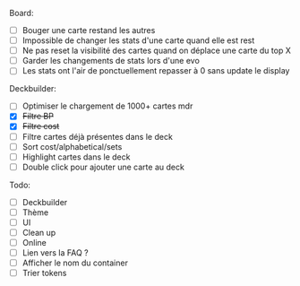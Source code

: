 Board:
- [ ] Bouger une carte restand les autres
- [ ] Impossible de changer les stats d'une carte quand elle est rest
- [ ] Ne pas reset la visibilité des cartes quand on déplace une carte du top X
- [ ] Garder les changements de stats lors d'une evo
- [ ] Les stats ont l'air de ponctuellement repasser à 0 sans update le display

Deckbuilder:
- [ ] Optimiser le chargement de 1000+ cartes mdr
- [x] ~~Filtre BP~~
- [x] ~~Filtre cost~~
- [ ] Filtre cartes déjà présentes dans le deck
- [ ] Sort cost/alphabetical/sets
- [ ] Highlight cartes dans le deck
- [ ] Double click pour ajouter une carte au deck

Todo:
- [ ] Deckbuilder
- [ ] Thème
- [ ] UI
- [ ] Clean up
- [ ] Online
- [ ] Lien vers la FAQ ?
- [ ] Afficher le nom du container
- [ ] Trier tokens
